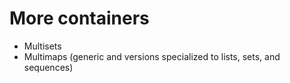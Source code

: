 # More containers

+ Multisets
+ Multimaps (generic and versions specialized to lists, sets, and sequences)
